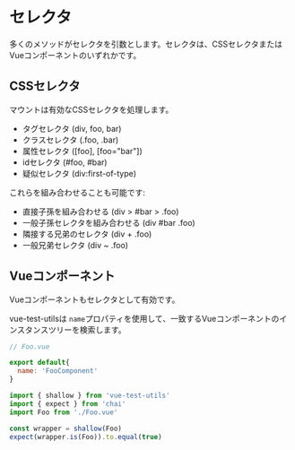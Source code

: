 # セレクタ

多くのメソッドがセレクタを引数とします。セレクタは、CSSセレクタまたはVueコンポーネントのいずれかです。

## CSSセレクタ

マウントは有効なCSSセレクタを処理します。

- タグセレクタ (div, foo, bar)
- クラスセレクタ (.foo, .bar)
- 属性セレクタ ([foo], [foo="bar"])
- idセレクタ (#foo, #bar)
- 疑似セレクタ (div:first-of-type)

これらを組み合わせることも可能です:

- 直接子孫を組み合わせる (div > #bar > .foo)
- 一般子孫セレクタを組み合わせる (div #bar .foo)
- 隣接する兄弟のセレクタ (div + .foo)
- 一般兄弟セレクタ (div ~ .foo)

## Vueコンポーネント

Vueコンポーネントもセレクタとして有効です。

vue-test-utilsは `name`プロパティを使用して、一致するVueコンポーネントのインスタンスツリーを検索します。

```js
// Foo.vue

export default{
  name: 'FooComponent'
}
```

```js
import { shallow } from 'vue-test-utils'
import { expect } from 'chai'
import Foo from './Foo.vue'

const wrapper = shallow(Foo)
expect(wrapper.is(Foo)).to.equal(true)
```
